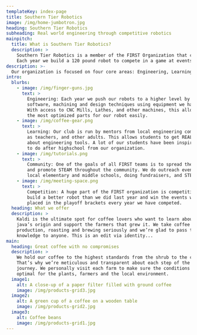 ```yaml
---
templateKey: index-page
title: Southern Tier Robotics
image: /img/home-jumbotron.jpg
heading: Southern Tier Robotics
subheading: Real world engineering through competitive robotics
mainpitch:
  title: What is Southern Tier Robotics?
  description: >
    Southern Tier Robotics is a member of the FIRST Organization that competes in the FIRST Robotics competition.
    Each year we build a 120 pound robot to compete in a game at events across the US.
description: >-
  Our organization is focused on four core areas: Engineering, Learning, Community, and Competition.
intro:
  blurbs:
    - image: /img/finger-guns.jpg
      text: >
        Engineering: Each year we push our robots to a higher level by using advanced
        software, machining and design techniques using equipment we have in our shop.
        With access to CNC Mills, Lathes, and other machines, this allows us to design
        the most optimized parts for our robot easily.
    - image: /img/coffee-gear.png
      text: >
        Learning: Our club is run by mentors from local engineering companies, as well
        as teachers, and other adults. This allows students to get REAL, PRACTICAL, knowledge
        about engineering tools. A lot of our students have been inspired about what they want
        to do after highschool from our organization.
    - image: /img/tutorials.png
      text: >
        Community: One of the goals of all FIRST teams is to spread the message of FIRST 
        and promote STEAM throughout the community. We do outreach events such as visiting
        local elementary and middle schools, doing fundraisers, and STEAM events.
    - image: /img/meeting-space.png
      text: >
        Competition: A huge part of the FIRST organization is competition. We strive to 
        build a better robot than we did last year and win the events we go to. We have consistently
        placed in the playoff brackets every year we have competed.
  heading: What we offer
  description: >
    Kaldi is the ultimate spot for coffee lovers who want to learn about their
    java’s origin and support the farmers that grew it. We take coffee
    production, roasting and brewing seriously and we’re glad to pass that
    knowledge to anyone. This is an edit via identity...
main:
  heading: Great coffee with no compromises
  description: >
    We hold our coffee to the highest standards from the shrub to the cup.
    That’s why we’re meticulous and transparent about each step of the coffee’s
    journey. We personally visit each farm to make sure the conditions are
    optimal for the plants, farmers and the local environment.
  image1:
    alt: A close-up of a paper filter filled with ground coffee
    image: /img/products-grid3.jpg
  image2:
    alt: A green cup of a coffee on a wooden table
    image: /img/products-grid2.jpg
  image3:
    alt: Coffee beans
    image: /img/products-grid1.jpg
---
```

